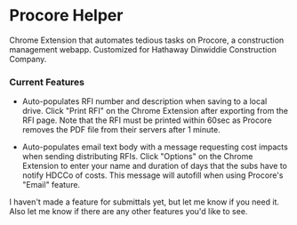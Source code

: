 # Procore Helper

Chrome Extension that automates tedious tasks on Procore, a construction management webapp. Customized for Hathaway Dinwiddie Construction Company.

### Current Features

* Auto-populates RFI number and description when saving to a local drive. Click "Print RFI" on the Chrome Extension after exporting from the RFI page. Note that the RFI must be printed within 60sec as Procore removes the PDF file from their servers after 1 minute.

* Auto-populates email text body with a message requesting cost impacts when sending distributing RFIs. Click "Options" on the Chrome Extension to enter your name and duration of days that the subs have to notify HDCCo of costs. This message will autofill when using Procore's "Email" feature.

I haven't made a feature for submittals yet, but let me know if you need it. Also let me know if there are any other features you'd like to see.
